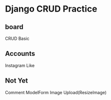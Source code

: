 # Django CRUD Practice

## board
CRUD Basic

## Accounts
Instagram Like

## Not Yet
Comment
ModelForm
Image Upload(ResizeImage)